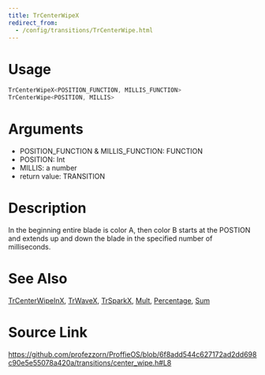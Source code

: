 ```yaml
---
title: TrCenterWipeX
redirect_from:
  - /config/transitions/TrCenterWipe.html
---
```


# Usage
```cpp
TrCenterWipeX<POSITION_FUNCTION, MILLIS_FUNCTION>
TrCenterWipe<POSITION, MILLIS>
```

# Arguments
 * POSITION_FUNCTION & MILLIS_FUNCTION: FUNCTION
 * POSITION: Int
 * MILLIS: a number
 * return value: TRANSITION

# Description
In the beginning entire blade is color A, then color B
starts at the POSTION and extends up and down the blade
in the specified number of milliseconds.

# See Also
[TrCenterWipeInX](/config/transitions/TrCenterWipeInX.html), [TrWaveX](/config/transitions/TrWaveX.html), [TrSparkX](/config/transitions/TrSparkX.html), [Mult](/config/functions/Mult.html), [Percentage](/config/functions/Percentage.html), [Sum](/config/functions/Sum.html)

# Source Link
https://github.com/profezzorn/ProffieOS/blob/6f8add544c627172ad2dd698c90e5e55078a420a/transitions/center_wipe.h#L8
